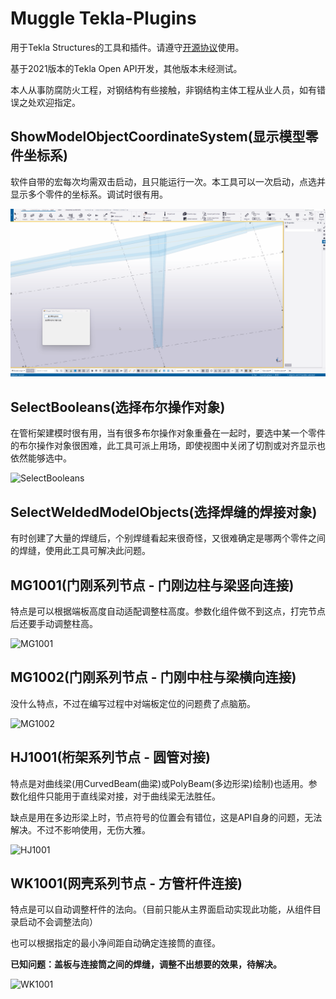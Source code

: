 # Muggle Tekla-Plugins
用于Tekla Structures的工具和插件。请遵守[开源协议](/LICENSE)使用。

基于2021版本的Tekla Open API开发，其他版本未经测试。

本人从事防腐防火工程，对钢结构有些接触，非钢结构主体工程从业人员，如有错误之处欢迎指定。

## ShowModelObjectCoordinateSystem(显示模型零件坐标系)
软件自带的宏每次均需双击启动，且只能运行一次。本工具可以一次启动，点选并显示多个零件的坐标系。调试时很有用。

![ShowModelObjectCoordinateSystem](https://github.com/ThinkerHua/Muggle-Tekla-Plugins/blob/master/Resources/Introduction_ShowModelObjectCoordinateSystem.gif)

## SelectBooleans(选择布尔操作对象)
在管桁架建模时很有用，当有很多布尔操作对象重叠在一起时，要选中某一个零件的布尔操作对象很困难，此工具可派上用场，即使视图中关闭了切割或对齐显示也依然能够选中。

![SelectBooleans](https://github.com/ThinkerHua/Muggle-Tekla-Plugins/blob/master/Resources/Introduction_SelectBooleans.gif)

## SelectWeldedModelObjects(选择焊缝的焊接对象)
有时创建了大量的焊缝后，个别焊缝看起来很奇怪，又很难确定是哪两个零件之间的焊缝，使用此工具可解决此问题。

## MG1001(门刚系列节点 - 门刚边柱与梁竖向连接)
特点是可以根据端板高度自动适配调整柱高度。参数化组件做不到这点，打完节点后还要手动调整柱高。

![MG1001](https://github.com/ThinkerHua/Muggle-Tekla-Plugins/blob/master/Resources/Introduction_MG1001.gif)

## MG1002(门刚系列节点 - 门刚中柱与梁横向连接)
没什么特点，不过在编写过程中对端板定位的问题费了点脑筋。

![MG1002](https://github.com/ThinkerHua/Muggle-Tekla-Plugins/blob/master/Resources/Introduction_MG1002.gif)

## HJ1001(桁架系列节点 - 圆管对接)
特点是对曲线梁(用CurvedBeam(曲梁)或PolyBeam(多边形梁)绘制)也适用。参数化组件只能用于直线梁对接，对于曲线梁无法胜任。

缺点是用在多边形梁上时，节点符号的位置会有错位，这是API自身的问题，无法解决。不过不影响使用，无伤大雅。

![HJ1001](https://github.com/ThinkerHua/Muggle-Tekla-Plugins/blob/master/Resources/Introduction_HJ1001.gif)

## WK1001(网壳系列节点 - 方管杆件连接)
特点是可以自动调整杆件的法向。（目前只能从主界面启动实现此功能，从组件目录启动不会调整法向）

也可以根据指定的最小净间距自动确定连接筒的直径。

**已知问题：盖板与连接筒之间的焊缝，调整不出想要的效果，待解决。**

![WK1001](https://github.com/ThinkerHua/Muggle-Tekla-Plugins/blob/master/Resources/Introduction_WK1001.gif)

